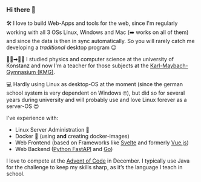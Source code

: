 ### Hi there 👋

🛠 I love to build Web-Apps and tools for the web, since I'm regularly working with all 3 OSs Linux, Windows and Mac (➡ works on all of them) and since the data is then in sync automatically. So you will rarely catch me developing a *traditional* desktop program 😉

👨‍🎓➡👨‍🏫 I studied physics and computer science at the university of Konstanz and now I'm a teacher for those subjects at the [Karl-Maybach-Gymnasium (KMG)](https://www.kmg-fn.de/).

💻 Hardly using Linux as desktop-OS at the moment (since the german school system is very dependent on Windows 🙄), but did so for several years during university and will probably use and love Linux forever as a server-OS 😍

I've experience with:
- Linux Server Administration 🐧
- Docker 🐋 (using **and** creating docker-images)
- Web Frontend (based on Frameworks like [Svelte](https://svelte.dev/) and formerly [Vue.js](https://vuejs.org/))
- Web Backend ([Python FastAPI](https://fastapi.tiangolo.com/) and [Go](go.dev))

I love to compete at the [Advent of Code](https://adventofcode.com/) in December. I typically use Java for the challenge to keep my skills sharp, as it’s the language I teach in school.
